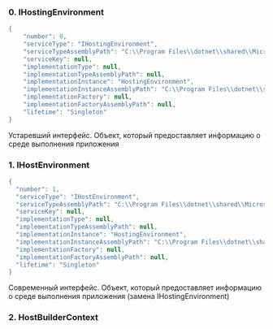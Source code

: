 ### 0. IHostingEnvironment
```csharp
{
    "number": 0,
    "serviceType": "IHostingEnvironment",
    "serviceTypeAssemblyPath": "C:\\Program Files\\dotnet\\shared\\Microsoft.AspNetCore.App\\9.0.6\\Microsoft.Extensions.Hosting.Abstractions.dll",
    "serviceKey": null,
    "implementationType": null,
    "implementationTypeAssemblyPath": null,
    "implementationInstance": "HostingEnvironment",
    "implementationInstanceAssemblyPath": "C:\\Program Files\\dotnet\\shared\\Microsoft.AspNetCore.App\\9.0.6\\Microsoft.Extensions.Hosting.dll",
    "implementationFactory": null,
    "implementationFactoryAssemblyPath": null,
    "lifetime": "Singleton"
}
```
Устаревший интерфейс. Объект, который предоставляет информацию о среде выполнения приложения

### 1. IHostEnvironment
```csharp
{
  "number": 1,
  "serviceType": "IHostEnvironment",
  "serviceTypeAssemblyPath": "C:\\Program Files\\dotnet\\shared\\Microsoft.AspNetCore.App\\9.0.6\\Microsoft.Extensions.Hosting.Abstractions.dll",
  "serviceKey": null,
  "implementationType": null,
  "implementationTypeAssemblyPath": null,
  "implementationInstance": "HostingEnvironment",
  "implementationInstanceAssemblyPath": "C:\\Program Files\\dotnet\\shared\\Microsoft.AspNetCore.App\\9.0.6\\Microsoft.Extensions.Hosting.dll",
  "implementationFactory": null,
  "implementationFactoryAssemblyPath": null,
  "lifetime": "Singleton"
}
```
Современный интерфейс. Объект, который предоставляет информацию о среде выполнения приложения (замена IHostingEnvironment)

### 2. HostBuilderContext
